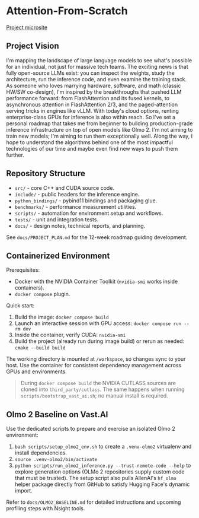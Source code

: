 # Attention-From-Scratch

[Project microsite](https://mauer4.github.io/attention-from-scratch/)

## Project Vision

I'm mapping the landscape of large language models to see what's possible for an individual, not just for massive tech teams. The exciting news is that fully open-source LLMs exist: you can inspect the weights, study the architecture, run the inference code, and even examine the training stack. As someone who loves marrying hardware, software, and math (classic HW/SW co-design), I'm inspired by the breakthroughs that pushed LLM performance forward: from FlashAttention and its fused kernels, to asynchronous attention in FlashAttention 2/3, and the paged-attention serving tricks in engines like vLLM. With today's cloud options, renting enterprise-class GPUs for inference is also within reach. So I've set a personal roadmap that takes me from beginner to building production-grade inference infrastructure on top of open models like Olmo 2. I'm not aiming to train new models; I'm aiming to run them exceptionally well. Along the way, I hope to understand the algorithms behind one of the most impactful technologies of our time and maybe even find new ways to push them further.

## Repository Structure

- `src/` - core C++ and CUDA source code.
- `include/` - public headers for the inference engine.
- `python_bindings/` - pybind11 bindings and packaging glue.
- `benchmarks/` - performance measurement utilities.
- `scripts/` - automation for environment setup and workflows.
- `tests/` - unit and integration tests.
- `docs/` - design notes, technical reports, and planning.

See `docs/PROJECT_PLAN.md` for the 12-week roadmap guiding development.

## Containerized Environment

Prerequisites:

- Docker with the NVIDIA Container Toolkit (`nvidia-smi` works inside containers).
- `docker compose` plugin.

Quick start:

1. Build the image: `docker compose build`
2. Launch an interactive session with GPU access: `docker compose run --rm dev`
3. Inside the container, verify CUDA: `nvidia-smi`
4. Build the project (already run during image build) or rerun as needed: `cmake --build build`

The working directory is mounted at `/workspace`, so changes sync to your host. Use the container for consistent dependency management across GPUs and environments.

> During `docker compose build` the NVIDIA CUTLASS sources are cloned into `third_party/cutlass`. The same happens when running `scripts/bootstrap_vast_ai.sh`; no manual install is required.

## Olmo 2 Baseline on Vast.AI

Use the dedicated scripts to prepare and exercise an isolated Olmo 2 environment:

1. `bash scripts/setup_olmo2_env.sh` to create a `.venv-olmo2` virtualenv and install dependencies.
2. `source .venv-olmo2/bin/activate`
3. `python scripts/run_olmo2_inference.py --trust-remote-code --help` to explore generation options (OLMo 2 repositories supply custom code that must be trusted). The setup script also pulls AllenAI's `hf_olmo` helper package directly from GitHub to satisfy Hugging Face's dynamic import.

Refer to `docs/OLMO2_BASELINE.md` for detailed instructions and upcoming profiling steps with Nsight tools.
